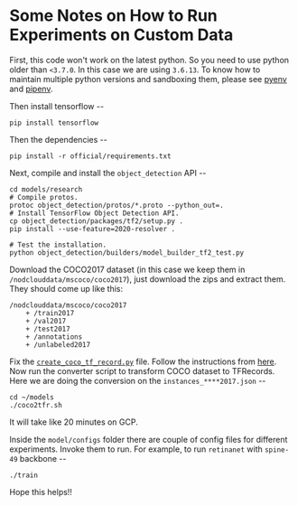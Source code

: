 # Some Notes on How to Run Experiments on Custom Data

First, this code won't work on the latest python. So you need to use python older than `<3.7.0`. In this case we are using `3.6.13`. To know how to maintain multiple python versions and sandboxing them, please see [pyenv](https://github.com/pyenv/pyenv) and [pipenv](https://github.com/pypa/pipenv). 

Then install tensorflow -- 

```shell
pip install tensorflow
```

Then the dependencies --

```shell
pip install -r official/requirements.txt
```

Next, compile and install the `object_detection` API --

```shell
cd models/research
# Compile protos.
protoc object_detection/protos/*.proto --python_out=.
# Install TensorFlow Object Detection API.
cp object_detection/packages/tf2/setup.py .
pip install --use-feature=2020-resolver .
```

```
# Test the installation.
python object_detection/builders/model_builder_tf2_test.py
```

Download the COCO2017 dataset (in this case we keep them in `/nodclouddata/mscoco/coco2017`), just download the zips and extract them. They should come up like this:

```
/nodclouddata/mscoco/coco2017
    + /train2017
    + /val2017
    + /test2017
    + /annotations 
    + /unlabeled2017
```

Fix the [`create_coco_tf_record.py`](https://github.com/chudur-budur/models/blob/master/research/object_detection/dataset_tools/create_coco_tf_record.py) file. Follow the instructions from [here](https://github.com/tensorflow/tensorflow/issues/17353#issuecomment-708624734). Now run the converter script to transform COCO dataset to TFRecords. Here we are doing the conversion on the `instances_****2017.json` --

```
cd ~/models
./coco2tfr.sh
```

It will take like 20 minutes on GCP.

Inside the `model/configs` folder there are couple of config files for different experiments. Invoke them to run. For example, to run `retinanet` with `spine-49` backbone --

```shell
./train
```

Hope this helps!!
